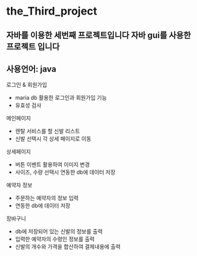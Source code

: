 # the_Third_project
자바를 이용한 세번째 프로젝트입니다 
자바 gui를 사용한 프로젝트 입니다 
---------------------------
사용언어: java
--------------------------
로그인 & 회원가입 
  - maria db 활용한 로그인과 회원가입 기능 
  - 유효성 검사 

메인페이지 
  - 렌탈 서비스를 할 신발 리스트
  - 신발 선택시 각 상세 페이지로 이동 
  
상세페이지
  - 버튼 이벤트 활용하여 이미지 변경
  - 사이즈, 수량 선택시 연동한 db에 데이터 저장 
  
예약자 정보
  - 주문하는 예약자의 정보 입력 
  - 연동한 db에 데이터 저장
  
 장바구니
  - db에 저장되어 있는 신발의 정보를 출력 
  - 입력한 예약자의 수령인 정보를 출력
  - 신발의 개수와 가격을 합산하여 결제내용에 출력 
  
